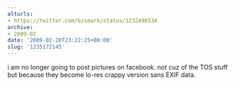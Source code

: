 ```yaml
---
alturls:
- https://twitter.com/bismark/status/1232498534
archive:
- 2009-02
date: '2009-02-20T23:22:25+00:00'
slug: '1235172145'
---
```


i am no longer going to post pictures on facebook. not cuz of the TOS stuff but because they become lo-res crappy version sans EXIF data.

